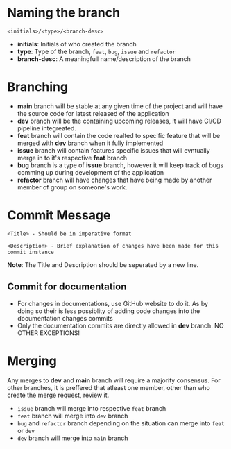 # Naming the branch

```
<initials>/<type>/<branch-desc>
```

- **initials**: Initials of who created the branch
- **type**: Type of the branch, `feat`, `bug`, `issue` and `refactor`
- **branch-desc**: A meaningfull name/description of the branch

# Branching

- **main** branch will be stable at any given time of the project and will have the source code for latest released of the application
- **dev** branch will be the containing upcoming releases, it will have CI/CD pipeline integreated.
- **feat** branch will contain the code realted to specific feature that will be merged with **dev** branch when it fully implemented
- **issue** branch will contain features specific issues that will evntually merge in to it's respective **feat** branch
- **bug** branch is a type of **issue** branch, however it will keep track of bugs comming up during development of the application
- **refactor** branch will have changes that have being made by another member of group on someone's work.

# Commit Message

```
<Title> - Should be in imperative format

<Description> - Brief explanation of changes have been made for this commit instance
```

**Note**: The Title and Description should be seperated by a new line.

## Commit for documentation
- For changes in documentations, use GitHub website to do it. As by doing so their is less possiblity of adding code changes into the documentation changes commits
- Only the documentation commits are directly allowed in **dev** branch. NO OTHER EXCEPTIONS!

# Merging

Any merges to **dev** and **main** branch will require a majority consensus. For other branches, it is preffered that atleast one member, other than who create the merge request, review it.

- `issue` branch will merge into respective `feat` branch
- `feat` branch will merge into `dev` branch
- `bug` and `refactor` branch depending on the situation can merge into `feat` or `dev`
- `dev` branch will merge into `main` branch
